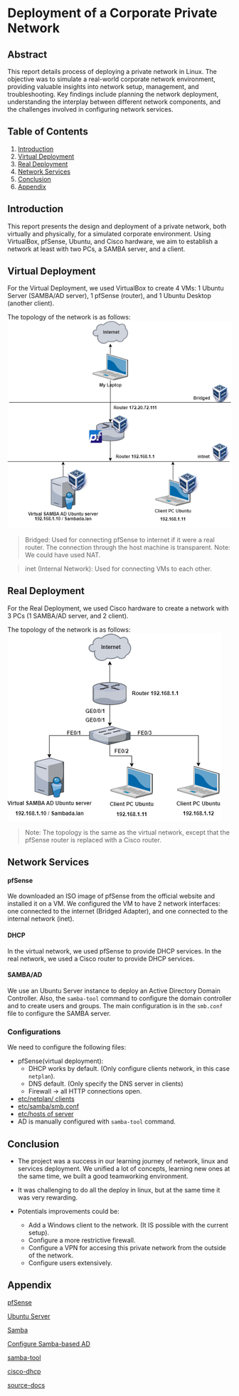 # Deployment of a Corporate Private Network
## Abstract
This report details process of deploying a private network in Linux. The objective was to simulate a real-world corporate network environment, providing valuable insights into network setup, management, and troubleshooting. Key findings include planning the network deployment, understanding the interplay between different network components, and the challenges involved in configuring network services.

## Table of Contents
1. [Introduction](#introduction)
2. [Virtual Deployment](#virtual-deployment)
3. [Real Deployment](#real-deployment)
4. [Network Services](#network-services)
5. [Conclusion](#conclusion)
6. [Appendix](#appendix)

## Introduction
This report presents the design and deployment of a private network, both virtually and physically, for a simulated corporate environment. Using VirtualBox, pfSense, Ubuntu, and Cisco hardware, we aim to establish a network at least with two PCs, a SAMBA server, and a client.

## Virtual Deployment
For the Virtual Deployment, we used VirtualBox to create 4 VMs: 1 Ubuntu Server (SAMBA/AD server), 1 pfSense (router), and 1 Ubuntu Desktop (another client).

The topology of the network is as follows:
![Virtual Network Topology](./images/virtual-network-topology.png)

> Bridged: Used for connecting pfSense to internet if it were a real router. The connection through the host machine is transparent. Note: We could have used NAT.

> inet (Internal Network): Used for connecting VMs to each other.

## Real Deployment
For the Real Deployment, we used Cisco hardware to create a network with 3 PCs (1 SAMBA/AD server, and 2 client).

The topology of the network is as follows:
![Real Network Topology](./images/real-network-topology.png)
> Note: The topology is the same as the virtual network, except that the pfSense router is replaced with a Cisco router.

## Network Services

#### pfSense
We downloaded an ISO image of pfSense from the official website and installed it on a VM. We configured the VM to have 2 network interfaces: one connected to the internet (Bridged Adapter), and one connected to the internal network (inet).

#### DHCP
In the virtual network, we used pfSense to provide DHCP services. In the real network, we used a Cisco router to provide DHCP services.

#### SAMBA/AD
We use an Ubuntu Server instance to deploy an Active Directory Domain Controller. Also, the `samba-tool` command to configure the domain controller and to create users and groups. The main configuration is in the `smb.conf` file to configure the SAMBA server.

### Configurations
We need to configure the following files:
- pfSense(virtual deployment): 
    - DHCP works by default. (Only configure clients network, in this case `netplan`).
    - DNS default. (Only specify the DNS server in clients)
    - Firewall -> all HTTP connections open.
- [etc/netplan/ clients](./netplan.yml)
- [etc/samba/smb.conf](./smb.conf)
- [etc/hosts of server](./hosts)
- AD is manually configured with `samba-tool` command.

## Conclusion
- The project was a success in our learning journey of network, linux and services deployment. We unified a lot of concepts, learning new ones at the same time, we built a good teamworking environment.

- It was challenging to do all the deploy in linux, but at the same time it was very rewarding.

- Potentials improvements could be:
    - Add a Windows client to the network. (It IS possible with the current setup).
    - Configure a more restrictive firewall.
    - Configure a VPN for accesing this private network from the outside of the network.
    - Configure users extensively.

## Appendix
[pfSense](https://docs.netgate.com/pfsense/en/latest/general/what-is-pfsense.html)

[Ubuntu Server](https://ubuntu.com/server)

[Samba](https://www.samba.org/samba/what_is_samba.html)

[Configure Samba-based AD](https://www.considerednormal.com/2022/11/samba-based-active-directory-on-ubuntu-22-04/)

[samba-tool](https://www.samba.org/samba/docs/current/man-html/samba-tool.8.html)

[cisco-dhcp](https://www.cisco.com/en/US/docs/ios/12_4t/ip_addr/configuration/guide/htdhcpsv.html)

[source-docs](https://github.com/martimolanes/project-deployment)
